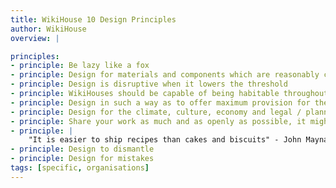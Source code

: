 ```yaml
---
title: WikiHouse 10 Design Principles
author: WikiHouse
overview: |

principles:
- principle: Be lazy like a fox
- principle: Design for materials and components which are reasonably cheap to buy, low-carbon and fully recyclable or biodegradable.
- principle: Design is disruptive when it lowers the threshold
- principle: WikiHouses should be capable of being habitable throughout the year, and as efficient as possible in the use of energy and water
- principle: Design in such a way as to offer maximum provision for the safety, security and health (both mental and physical) of the users at all stages of the structure's life.
- principle: Design for the climate, culture, economy and legal / planning framework in which you live, and you know best
- principle: Share your work as much and as openly as possible, it might come back better
- principle: |
    "It is easier to ship recipes than cakes and biscuits" - John Maynard Keynes
- principle: Design to dismantle
- principle: Design for mistakes
tags: [specific, organisations]
---
```

